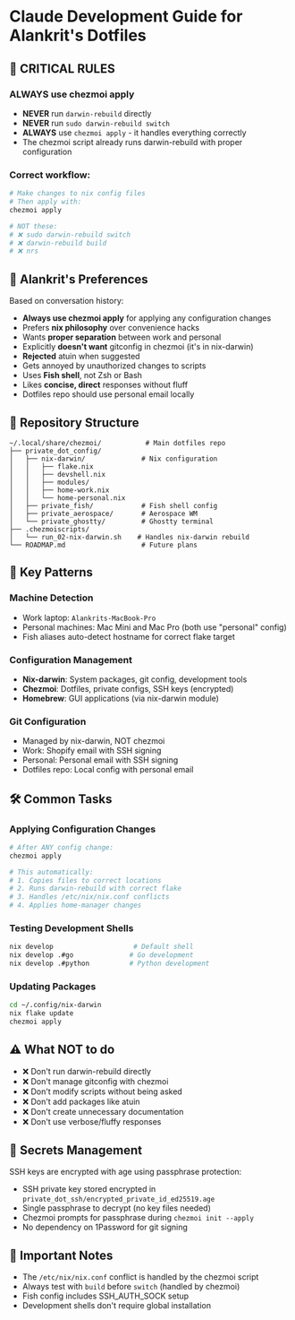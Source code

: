 # Claude Development Guide for Alankrit's Dotfiles

## 🚨 CRITICAL RULES

### ALWAYS use chezmoi apply
- **NEVER** run `darwin-rebuild` directly
- **NEVER** run `sudo darwin-rebuild switch`
- **ALWAYS** use `chezmoi apply` - it handles everything correctly
- The chezmoi script already runs darwin-rebuild with proper configuration

### Correct workflow:
```bash
# Make changes to nix config files
# Then apply with:
chezmoi apply

# NOT these:
# ❌ sudo darwin-rebuild switch
# ❌ darwin-rebuild build
# ❌ nrs
```

## 🎯 Alankrit's Preferences

Based on conversation history:
- **Always use chezmoi apply** for applying any configuration changes
- Prefers **nix philosophy** over convenience hacks
- Wants **proper separation** between work and personal
- Explicitly **doesn't want** gitconfig in chezmoi (it's in nix-darwin)
- **Rejected** atuin when suggested
- Gets annoyed by unauthorized changes to scripts
- Uses **Fish shell**, not Zsh or Bash
- Likes **concise, direct** responses without fluff
- Dotfiles repo should use personal email locally

## 📁 Repository Structure

```
~/.local/share/chezmoi/           # Main dotfiles repo
├── private_dot_config/
│   ├── nix-darwin/              # Nix configuration
│   │   ├── flake.nix
│   │   ├── devshell.nix
│   │   ├── modules/
│   │   ├── home-work.nix
│   │   └── home-personal.nix
│   ├── private_fish/            # Fish shell config
│   ├── private_aerospace/       # Aerospace WM
│   └── private_ghostty/         # Ghostty terminal
├── .chezmoiscripts/
│   └── run_02-nix-darwin.sh    # Handles nix-darwin rebuild
└── ROADMAP.md                   # Future plans
```

## 🔧 Key Patterns

### Machine Detection
- Work laptop: `Alankrits-MacBook-Pro`
- Personal machines: Mac Mini and Mac Pro (both use "personal" config)
- Fish aliases auto-detect hostname for correct flake target

### Configuration Management
- **Nix-darwin**: System packages, git config, development tools
- **Chezmoi**: Dotfiles, private configs, SSH keys (encrypted)
- **Homebrew**: GUI applications (via nix-darwin module)

### Git Configuration
- Managed by nix-darwin, NOT chezmoi
- Work: Shopify email with SSH signing
- Personal: Personal email with SSH signing
- Dotfiles repo: Local config with personal email

## 🛠️ Common Tasks

### Applying Configuration Changes
```bash
# After ANY config change:
chezmoi apply

# This automatically:
# 1. Copies files to correct locations
# 2. Runs darwin-rebuild with correct flake
# 3. Handles /etc/nix/nix.conf conflicts
# 4. Applies home-manager changes
```

### Testing Development Shells
```bash
nix develop                    # Default shell
nix develop .#go              # Go development
nix develop .#python          # Python development
```

### Updating Packages
```bash
cd ~/.config/nix-darwin
nix flake update
chezmoi apply
```

## ⚠️ What NOT to do

- ❌ Don't run darwin-rebuild directly
- ❌ Don't manage gitconfig with chezmoi
- ❌ Don't modify scripts without being asked
- ❌ Don't add packages like atuin
- ❌ Don't create unnecessary documentation
- ❌ Don't use verbose/fluffy responses

## 🔐 Secrets Management

SSH keys are encrypted with age using passphrase protection:
- SSH private key stored encrypted in `private_dot_ssh/encrypted_private_id_ed25519.age`
- Single passphrase to decrypt (no key files needed)
- Chezmoi prompts for passphrase during `chezmoi init --apply`
- No dependency on 1Password for git signing

## 📝 Important Notes

- The `/etc/nix/nix.conf` conflict is handled by the chezmoi script
- Always test with `build` before `switch` (handled by chezmoi)
- Fish config includes SSH_AUTH_SOCK setup
- Development shells don't require global installation